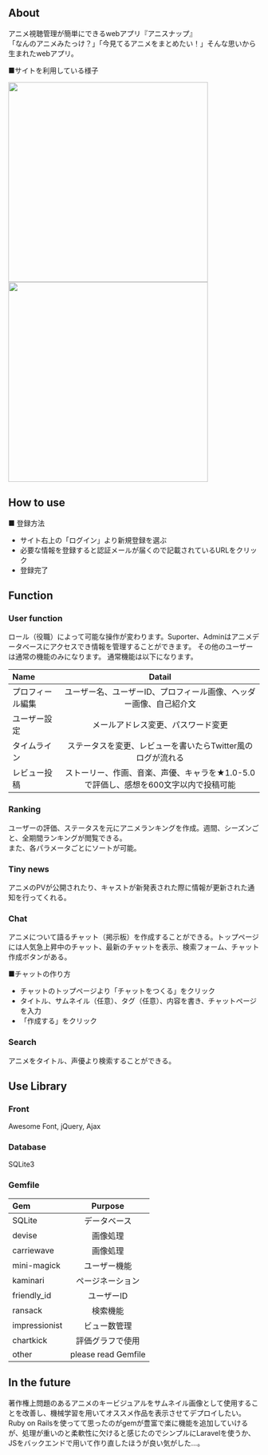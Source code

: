 ## About
アニメ視聴管理が簡単にできるwebアプリ『アニスナップ』  
「なんのアニメみたっけ？」「今見てるアニメをまとめたい！」そんな思いから生まれたwebアプリ。  

■サイトを利用している様子
<p align="left"> 
<img src="https://user-images.githubusercontent.com/92311154/150680334-7db5ff58-3792-4307-a79d-f7697a2050b4.gif" width="400">
<img src="https://user-images.githubusercontent.com/92311154/150680447-b2a53cd6-a3c9-4664-9b8b-6c25682a9e63.gif" width="400">
</p>

## How to use
■ 登録方法
* サイト右上の「ログイン」より新規登録を選ぶ
* 必要な情報を登録すると認証メールが届くので記載されているURLをクリック
* 登録完了



## Function  
### User function
ロール（役職）によって可能な操作が変わります。Suporter、Adminはアニメデータベースにアクセスでき情報を管理することができます。  その他のユーザーは通常の機能のみになります。 通常機能は以下になります。　　

| Name | Datail |
|:---|:---:|
|プロフィール編集 |ユーザー名、ユーザーID、プロフィール画像、ヘッダー画像、自己紹介文 |
|ユーザー設定 |メールアドレス変更、パスワード変更 |
|タイムライン |ステータスを変更、レビューを書いたらTwitter風のログが流れる |
|レビュー投稿 |ストーリー、作画、音楽、声優、キャラを★1.0-5.0で評価し、感想を600文字以内で投稿可能 |


### Ranking
ユーザーの評価、ステータスを元にアニメランキングを作成。週間、シーズンごと、全期間ランキングが閲覧できる。  
また、各パラメータごとにソートが可能。  

### Tiny news
アニメのPVが公開されたり、キャストが新発表された際に情報が更新された通知を行ってくれる。


### Chat  
アニメについて語るチャット（掲示板）を作成することができる。トップページには人気急上昇中のチャット、最新のチャットを表示、検索フォーム、チャット作成ボタンがある。  


■チャットの作り方  
* チャットのトップページより「チャットをつくる」をクリック
* タイトル、サムネイル（任意）、タグ（任意）、内容を書き、チャットページを入力
* 「作成する」をクリック  


### Search
アニメをタイトル、声優より検索することができる。  

## Use Library
### Front
Awesome Font, jQuery, Ajax

### Database
SQLite3

### Gemfile  
| Gem | Purpose |
|:---|:---:|
|SQLite |データベース |
|devise |画像処理 |
|carriewave |画像処理 |
|mini-magick |ユーザー機能 |
|kaminari |ページネーション |
|friendly_id |ユーザーID |
|ransack |検索機能 |
|impressionist |ビュー数管理 |
|chartkick |評価グラフで使用 |
|other |please read Gemfile |



## In the future
著作権上問題のあるアニメのキービジュアルをサムネイル画像として使用することを改善し、機械学習を用いてオススメ作品を表示させてデプロイしたい。  
Ruby on Railsを使ってて思ったのがgemが豊富で楽に機能を追加していけるが、処理が重いのと柔軟性に欠けると感じたのでシンプルにLaravelを使うか、JSをバックエンドで用いて作り直したほうが良い気がした...。  
